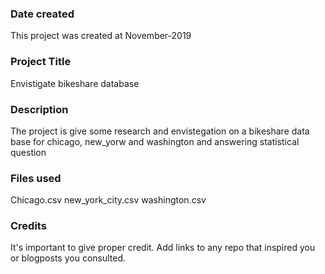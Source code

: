 ### Date created
This project was created at November-2019

### Project Title
Envistigate bikeshare database

### Description
The project is give some research and envistegation on a bikeshare data base for chicago, new_yorw and washington and answering statistical question

### Files used
Chicago.csv
new_york_city.csv
washington.csv

### Credits
It's important to give proper credit. Add links to any repo that inspired you or blogposts you consulted.


